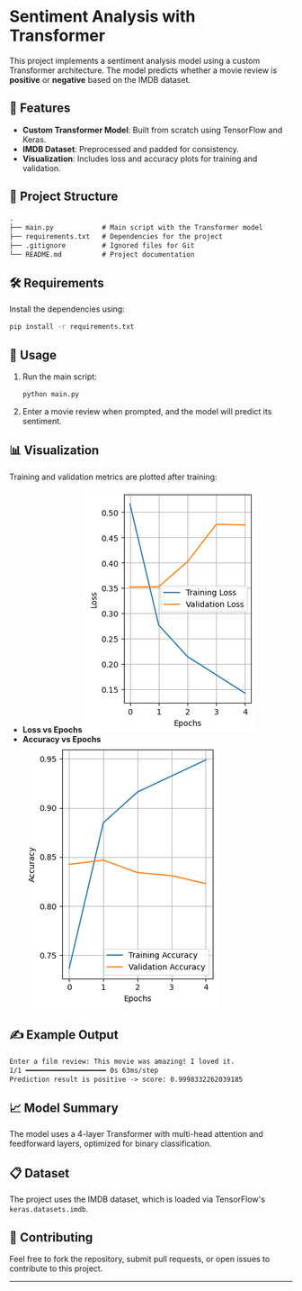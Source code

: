# Sentiment Analysis with Transformer

This project implements a sentiment analysis model using a custom Transformer architecture. The model predicts whether a movie review is **positive** or **negative** based on the IMDB dataset.

## 🚀 Features

- **Custom Transformer Model**: Built from scratch using TensorFlow and Keras.
- **IMDB Dataset**: Preprocessed and padded for consistency.
- **Visualization**: Includes loss and accuracy plots for training and validation.

## 📂 Project Structure

```plaintext
.
├── main.py            # Main script with the Transformer model
├── requirements.txt   # Dependencies for the project
├── .gitignore         # Ignored files for Git
└── README.md          # Project documentation
```

## 🛠️ Requirements

Install the dependencies using:

```bash
pip install -r requirements.txt
```

## 🧪 Usage

1. Run the main script:

   ```bash
   python main.py
   ```

2. Enter a movie review when prompted, and the model will predict its sentiment.

## 📊 Visualization

Training and validation metrics are plotted after training:

- **Loss vs Epochs**
![Training Loss and Validation Loss](./plots/Figure%202025-01-27%20165720.png)
- **Accuracy vs Epochs**
![Training Loss and Validation Loss](./plots/Figure%202025-01-27%20165742.png)

## ✍️ Example Output

```
Enter a film review: This movie was amazing! I loved it.
1/1 ━━━━━━━━━━━━━━━━━━━━ 0s 63ms/step
Prediction result is positive -> score: 0.9998332262039185
```

## 📈 Model Summary

The model uses a 4-layer Transformer with multi-head attention and feedforward layers, optimized for binary classification.

## 📋 Dataset

The project uses the IMDB dataset, which is loaded via TensorFlow's `keras.datasets.imdb`.

## 🤝 Contributing

Feel free to fork the repository, submit pull requests, or open issues to contribute to this project.

---
